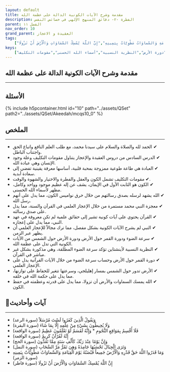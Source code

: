 ```yaml
---
layout: default
title: مقدمة وشرح الآيات الكونية الدالة على عظمة الله
description: الفطرة -٢- دقائق المنهج الإلهي في خصائص النفس
parent: الفصل ١١
nav_order: 10
grand_parent: العقيدة و الاعجاز
tags: 
    ["وَيَقُولُ الَّذِينَ كَفَرُوا لَسْتَ مُرْسَلاً","وَلَا يُحِيطُونَ بِشَيْءٍ مِنْ عِلْمِهِ إِلَّا بِمَا شَاءَ","فَلَا أُقْسِمُ بِمَوَاقِعِ النُّجُومِ * وَإِنَّهُ لَقَسَمٌ لَوْ تَعْلَمُونَ عَظِيمٌ","إِنَّهُ لَقُرْآنٌ كَرِيمٌ","وَإِنَّ يَوْمًا عِنْدَ رَبِّكَ كَأَلْفِ سَنَةٍ مِمَّا تَعُدُّونَ","وَتَرَى الْجِبَالَ تَحْسَبُهَا جَامِدَةً وَهِيَ تَمُرُّ مَرَّ السَّحَابِ","وَمَا قَدَرُوا اللَّهَ حَقَّ قَدْرِهِ وَالْأَرْضُ جَمِيعاً قَبْضَتُهُ يَوْمَ الْقِيَامَةِ وَالسَّماوَاتُ مَطْوِيَّاتٌ بِيَمِينِهِ","إِنَّ اللَّهَ يُمْسِكُ السَّمَاوَاتِ وَالْأَرْضَ أَنْ تَزُولَا"]
keys:
    ["الكون","الإعجاز العلمي","القرآن","السنة","سرعة الضوء","دورة القمر","دورة الأرض","النظرية النسبية","أسماء الله الحسنى","مقومات التكليف"]
---
```

## ‏مقدمة وشرح الآيات الكونية الدالة على عظمة الله
***
## الأسئلة 
{% include h5pcontainer.html id="10" path="../assets/QSet" path2="../assets/QSet/Akeedah/mcqs10_0" %}
## الملخص
***
- ‏✔ الحمد لله والصلاة والسلام على سيدنا محمد، مع طلب العلم النافع واتباع الحق واجتناب الباطل. 
- ‏✔ الدرس السادس من دروس العقيدة والإعجاز يتناول مقومات التكليف وعلة وجود الإنسان وهي عبادة الله. 
- ‏✔ العبادة هي طاعة طوعية ممزوجة بمحبة قلبية، أساسها معرفة يقينية تفضي إلى سعادة أبدية. 
- ‏✔ مقومات التكليف تشمل الكون والعقل والفطرة والاختيار والشهوة والوقت. 
- ‏✔ الكون هو الثابت الأول في الإيمان، يشف عن إله عظيم موجود وواحد وكامل، مظهر لأسماء الله الحسنى. 
- ‏✔ الله يشهد لرسله بصدق رسالتهم من خلال خرق نواميس الكون، مما يدل على أنهم رسل الله. 
- ‏✔ معجزة النبي محمد مستمرة من خلال الإعجاز العلمي في القرآن والسنة، مما يدل على صدق رسالته. 
- ‏✔ القرآن يحتوي على آيات كونية تشير إلى حقائق علمية لم تكن معروفة في عهد النبي، مما يدل على إعجازه. 
- ‏✔ النبي لم يشرح الآيات الكونية بشكل مفصل، مما ترك مجالاً للإعجاز العلمي أن يظهر عبر الزمن. 
- ‏✔ سرعة الضوء ودورة القمر حول الأرض ودورة الأرض حول الشمس من الآيات الكونية التي تدل على عظمة الله. 
- ‏✔ النظرية النسبية لأينشتاين تؤكد سرعة الضوء المطلقة، وهي مذكورة بشكل غير مباشر في القرآن. 
- ‏✔ دورة القمر حول الأرض وحساب سرعة الضوء من خلال الآيات القرآنية يدل على الإعجاز العلمي. 
- ‏✔ الأرض تدور حول الشمس بمسار إهليلجي، وسرعتها تتغير للحفاظ على توازنها، مما يدل على حكمة الله في خلقه. 
- ‏✔ الله يمسك السماوات والأرض أن تزولا، مما يدل على قدرته وعظمته في حفظ الكون. 

## 📜آيات وأحاديث
***
- ‏وَيَقُولُ الَّذِينَ كَفَرُوا لَسْتَ مُرْسَلاً (سورة الرعد)
- ‏وَلَا يُحِيطُونَ بِشَيْءٍ مِنْ عِلْمِهِ إِلَّا بِمَا شَاءَ (سورة البقرة)
- ‏فَلَا أُقْسِمُ بِمَوَاقِعِ النُّجُومِ * وَإِنَّهُ لَقَسَمٌ لَوْ تَعْلَمُونَ عَظِيمٌ (سورة الواقعة)
- ‏إِنَّهُ لَقُرْآنٌ كَرِيمٌ (سورة الواقعة)
- ‏وَإِنَّ يَوْمًا عِنْدَ رَبِّكَ كَأَلْفِ سَنَةٍ مِمَّا تَعُدُّونَ (سورة الحج)
- ‏وَتَرَى الْجِبَالَ تَحْسَبُهَا جَامِدَةً وَهِيَ تَمُرُّ مَرَّ السَّحَابِ (سورة النمل)
- ‏وَمَا قَدَرُوا اللَّهَ حَقَّ قَدْرِهِ وَالْأَرْضُ جَمِيعاً قَبْضَتُهُ يَوْمَ الْقِيَامَةِ وَالسَّماوَاتُ مَطْوِيَّاتٌ بِيَمِينِهِ (سورة الزمر)
- ‏إِنَّ اللَّهَ يُمْسِكُ السَّمَاوَاتِ وَالْأَرْضَ أَنْ تَزُولَا (سورة فاطر)

